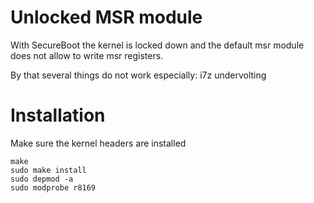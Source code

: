 # Unlocked MSR module 

With SecureBoot the kernel is locked down and the default msr module does not allow to write msr registers.

By that several things do not work especially:
i7z
undervolting

# Installation
Make sure the kernel headers are installed

```
make
sudo make install
sudo depmod -a
sudo modprobe r8169
```
